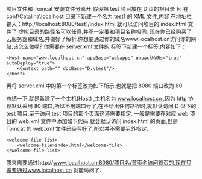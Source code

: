 项目文件和 Tomcat 安装文件分离开.假设把 test 项目放在 D 盘的根目录下:
在 conf\Catalina\localhost 目录下新建一个名为 test1 的 XML 文件,内容 <Context docBase="D:\test1"/>
在地址栏输入：http://localhost:8080/test1/index.html 就可以访问项目的 index.html 文件了
虚拟目录的路径名可以任意,并不一定要和项目名称相同.
现在你已经购买了云服务器和域名,并做好了解析.你想要通过你的域名www.localhost.cn访问你的网站,该怎么做呢?
你需要在 server.xml 文件的 <Engine>标签下新建一个<Host>标签,内容如下：

	<Host name="www.localhost.cn" appBase="webapps" unpackWARs="true" autoDeploy="true">
		<Context path="" docBase="D:\test"/>
	</Host>

再将 server.xml 中的第一个<Connector>标签改为如下所示,也就是把 8080 端口改为 80

<Connector port="80" protocol="HTTP/1.1" connectionTimeout="20000" redirectPort="8443" />

总结一下,就是新建了一个主机(Host) ,主机名为 www.localhost.cn
,因为 http 协议默认采用 80
端口,所以不用端口号了,在不给出任何路径时,就默认访问 D
盘下的 test 项目,至于访问 test 项目的那个页面这还需要指定.
一般是需要在对应 web 项目的 web.xml 文件中添加如下代码,就会默认访问 index.html 的页面,但是 Tomcat 的 web.xml 文件已经写好了,所以并不需要另外指定.

	<welcome-file-list>
		<welcome-file>index.html</welcome-file>
	</welcome-file-list>

原来需要通过http://www.localhost.cn:8080/项目名/首页名访问首页的,现在只需要通过www.localhost.cn 就能访问了.
